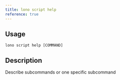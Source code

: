 ```yaml
---
title: lono script help
reference: true
---
```


## Usage

    lono script help [COMMAND]

## Description

Describe subcommands or one specific subcommand



